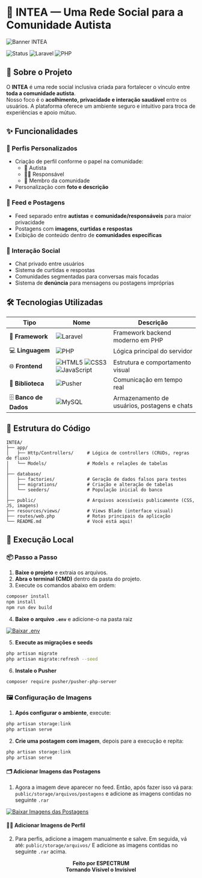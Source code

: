 # 🧩 INTEA — Uma Rede Social para a Comunidade Autista

![Banner INTEA](https://media.discordapp.net/attachments/1117948645053059204/1428149925971234967/banner_intea.jpg?ex=68f173c4&is=68f02244&hm=32907c969048a649dcb461bfa7573891942b504471e6a0625a3c97d01818527f&=&format=webp)  

![Status](https://img.shields.io/badge/Status-🚧_Em_Desenvolvimento-yellow?style=for-the-badge)
![Laravel](https://img.shields.io/badge/Laravel-v10-FF2D20?style=for-the-badge&logo=laravel&logoColor=white)
![PHP](https://img.shields.io/badge/PHP-8.x-777BB4?style=for-the-badge&logo=php&logoColor=white)

## 💙 Sobre o Projeto  
O **INTEA** é uma rede social inclusiva criada para fortalecer o vínculo entre **toda a comunidade autista**.  
Nosso foco é o **acolhimento, privacidade e interação saudável** entre os usuários. A plataforma oferece um ambiente seguro e intuitivo para troca de experiências e apoio mútuo.

## ✨ Funcionalidades

### 👤 Perfis Personalizados  
- Criação de perfil conforme o papel na comunidade:  
  - 🧠 Autista  
  - 🧍‍♂️ Responsável  
  - 💬 Membro da comunidade  
- Personalização com **foto e descrição**

### 📰 Feed e Postagens  
- Feed separado entre **autistas** e **comunidade/responsáveis** para maior privacidade  
- Postagens com **imagens, curtidas e respostas**  
- Exibição de conteúdo dentro de **comunidades específicas**

### 💬 Interação Social  
- Chat privado entre usuários  
- Sistema de curtidas e respostas  
- Comunidades segmentadas para conversas mais focadas
- Sistema de **denúncia** para mensagens ou postagens impróprias

## 🛠 Tecnologias Utilizadas

| Tipo | Nome | Descrição |
|------|------|------------|
| 🧩 **Framework** | ![Laravel](https://img.shields.io/badge/Laravel-v10-FF2D20?style=flat&logo=laravel&logoColor=white) | Framework backend moderno em PHP |
| 💻 **Linguagem** | ![PHP](https://img.shields.io/badge/PHP-8.x-777BB4?style=flat&logo=php&logoColor=white) | Lógica principal do servidor |
| 🌐 **Frontend** | ![HTML5](https://img.shields.io/badge/HTML5-E34F26?style=flat&logo=html5&logoColor=white) ![CSS3](https://img.shields.io/badge/CSS3-1572B6?style=flat&logo=css3&logoColor=white) ![JavaScript](https://img.shields.io/badge/JavaScript-F7DF1E?style=flat&logo=javascript&logoColor=black) | Estrutura e comportamento visual |
| 🔔 **Biblioteca** | ![Pusher](https://img.shields.io/badge/Pusher-300D4F?style=flat&logo=pusher&logoColor=white) | Comunicação em tempo real |
| 🗄️ **Banco de Dados** | ![MySQL](https://img.shields.io/badge/MySQL-4479A1?style=flat&logo=mysql&logoColor=white) | Armazenamento de usuários, postagens e chats |

## 📁 Estrutura do Código

```plaintext
INTEA/
├── app/
│   ├── Http/Controllers/     # Lógica de controllers (CRUDs, regras de fluxo)
│   └── Models/               # Models e relações de tabelas
│
├── database/
│   ├── factories/            # Geração de dados falsos para testes
│   ├── migrations/           # Criação e alteração de tabelas
│   └── seeders/              # População inicial do banco
│
├── public/                   # Arquivos acessíveis publicamente (CSS, JS, imagens)
├── resources/views/          # Views Blade (interface visual)
├── routes/web.php            # Rotas principais da aplicação
└── README.md                 # Você está aqui!

```

## 🚀 Execução Local

### 📦 Passo a Passo

1. **Baixe o projeto** e extraia os arquivos.  
2. **Abra o terminal (CMD)** dentro da pasta do projeto.  
3. Execute os comandos abaixo em ordem:

```bash
composer install
npm install
npm run dev build
```

4. **Baixe o arquivo `.env`** e adicione-o na pasta raiz

[![Baixar .env](https://img.shields.io/badge/_Baixar_.env-1E90FF?style=for-the-badge&logo=files&logoColor=white)](https://www.mediafire.com/file/2wsbyk0ggoi1e00/.env/file)

5. **Execute as migrações e seeds**
```bash
php artisan migrate
php artisan migrate:refresh --seed
```
6. **Instale o Pusher**
```bash
composer require pusher/pusher-php-server
```

### 🖼️ Configuração de Imagens

1. **Após configurar o ambiente**, execute:
```bash
php artisan storage:link
php artisan serve
```
2. **Crie uma postagem com imagem**, depois pare a execução e repita:
```bash
php artisan storage:link
php artisan serve
```

#### 🗂️ Adicionar Imagens das Postagens
1. Agora a imagem deve aparecer no feed. Então, após fazer isso vá para: 
`public/storage/arquivos/postagens`
e adicione as imagens contidas no seguinte `.rar`

[![Baixar Imagens das Postagens](https://img.shields.io/badge/_Baixar_Imagens_Postagens-FF69B4?style=for-the-badge&logo=files&logoColor=white)](https://www.mediafire.com/file/lb6ia707tis01iw/ImagensTcc.rar/file)

#### 🧍‍♀️ Adicionar Imagens de Perfil
2. Para perfis, adicione a imagem manualmente e salve.
Em seguida, vá até:
`public/storage/arquivos/`
E adicione as imagens contidas no seguinte `.rar` acima.

<p align="center"> <b>Feito por ESPECTRUM</b><br> <b>Tornando Vísivel o Invísivel</b></p> 
